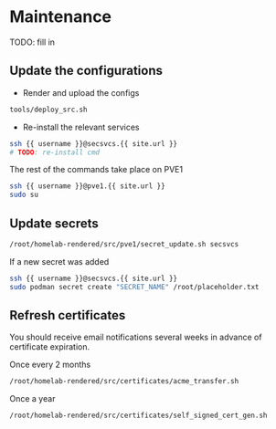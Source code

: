 # Maintenance

TODO: fill in

## Update the configurations
- Render and upload the configs
```bash
tools/deploy_src.sh
```
- Re-install the relevant services
```bash
ssh {{ username }}@secsvcs.{{ site.url }}
# TODO: re-install cmd
```

The rest of the commands take place on PVE1
```bash
ssh {{ username }}@pve1.{{ site.url }}
sudo su
```

## Update secrets
```bash
/root/homelab-rendered/src/pve1/secret_update.sh secsvcs
```

If a new secret was added
```bash
ssh {{ username }}@secsvcs.{{ site.url }}
sudo podman secret create "SECRET_NAME" /root/placeholder.txt
```

## Refresh certificates
You should receive email notifications several weeks in advance of certificate expiration.

Once every 2 months
```bash
/root/homelab-rendered/src/certificates/acme_transfer.sh
```

Once a year
```bash
/root/homelab-rendered/src/certificates/self_signed_cert_gen.sh
```
